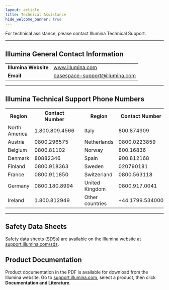 ```yaml
---
layout: article
title: Technical Assistance
hide_welcome_banner: true
---
```


For technical assistance, please contact Illumina Technical Support.

-----------------------

## Illumina General Contact Information

<table class="table table-bordered">
  <tr>
    <td><b>Illumina Website</b></td>
    <td><a href="http://www.illumina.com">www.illumina.com</a></td>
  </tr>
  <tr>
    <td><b>Email</b></td>
    <td><a href="mailto:basespace-support@illumina.com?Subject=Basespace%20Sequence%20Hub%20Support">basespace-support@illumina.com</a></td>
  </tr>
</table>

-----------------------

## Illumina Technical Support Phone Numbers

<table class="table table-bordered">
  <tr>
    <th>Region</th>
    <th>Contact Number</th>
    <th></th>
    <th>Region</th>
    <th>Contact Number</th>
  </tr>
  <tr>
    <td>North America</td>
    <td>1.800.809.4566</td>
    <td></td>
    <td>Italy</td>
    <td>800.874909</td>
  </tr>
  <tr>
    <td>Austria</td>
    <td>0800.296575</td>
    <td></td>
    <td>Netherlands</td>
    <td>0800.0223859</td>
  </tr>
  <tr>
    <td>Belgium</td>
    <td>0800.81102</td>
    <td></td>
    <td>Norway</td>
    <td>800.16836</td>
  </tr>
  <tr>
    <td>Denmark</td>
    <td>80882346</td>
    <td></td>
    <td>Spain</td>
    <td>900.812168</td>
  </tr>
  <tr>
    <td>Finland</td>
    <td>0800.918363</td>
    <td></td>
    <td>Sweden</td>
    <td>020790181</td>
  </tr>
  <tr>
    <td>France</td>
    <td>0800.911850</td>
    <td></td>
    <td>Switzerland</td>
    <td>0800.563118</td>
  </tr>
  <tr>
    <td>Germany</td>
    <td>0800.180.8994</td>
    <td></td>
    <td>United Kingdom</td>
    <td>0800.917.0041</td>
  </tr>
  <tr>
    <td>Ireland</td>
    <td>1.800.812949</td>
    <td></td>
    <td>Other countries</td>
    <td>+44.1799.534000</td>
  </tr>
</table>

---------------------

## Safety Data Sheets

Safety data sheets (SDSs) are available on the Illumina website at [support.illumina.com/sds](http://support.illumina.com/sds.html).

## Product Documentation

Product documentation in the PDF is available for download from the Illumina website. Go to [support.illumina.com](http://support.illumina.com), select a product, then click **Documentation and Literature**.